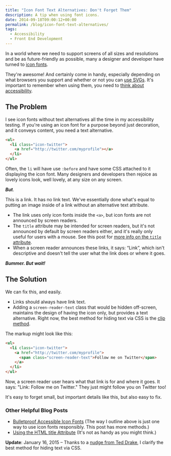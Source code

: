 ```yaml
---
title: "Icon Font Text Alternatives: Don't Forget Them"
description: A tip when using font icons.
date: 2014-09-18T09:00:12+00:00
permalink: /blog/icon-font-text-alternatives/
tags:
  - Accessibility
  - Front End Development
---
```


In a world where we need to support screens of all sizes and resolutions and be as future-friendly as possible, many a designer and developer have turned to [icon fonts](http://css-tricks.com/html-for-icon-font-usage/).

They're awesome! And certainly come in handy, especially depending on what browsers you support and whether or not you can [use SVGs](http://css-tricks.com/using-svg/). It's important to remember when using them, you need to [think about accessibility](http://filamentgroup.com/lab/bulletproof_icon_fonts.html).

## The Problem

I see icon fonts without text alternatives all the time in my accessibility testing. If you're using an icon font for a purpose beyond just decoration, and it conveys content, you need a text alternative.

```html
<ul>
  <li class="icon-twitter">
    <a href="http://twitter.com/myprofile"></a>
  </li>
</ul>
```

Often, the `li` will have use `:before` and have some CSS attached to it displaying the icon font. Many designers and developers then rejoice as lovely icons look, well lovely, at any size on any screen.

_**But**_.

This is a link. It has no link text. We've essentially done what's equal to putting an image inside of a link without an alternative text attribute.

- The link uses only icon fonts inside the `<a>`, but icon fonts are not announced by screen readers.
- The `title` attribute may be intended for screen readers, but it's not announced by default by screen readers either, and it's really only useful for users with a mouse. See this post for [more info on the `title` attribute](http://www.paciellogroup.com/blog/2013/01/using-the-html-title-attribute-updated/).
- When a screen reader announces these links, it says: &#8220;Link&#8221;, which isn't descriptive and doesn't tell the user what the link does or where it goes.

_**Bummer. But wait!**_

## The Solution

We can fix this, and easily.

- Links should always have link text.
- Adding a `screen-reader-text` class that would be hidden off-screen, maintains the design of having the icon only, but provides a text alternative. Right now, the best method for hiding text via CSS is the [clip method](https://developer.yahoo.com/blogs/ydn/clip-hidden-content-better-accessibility-53456.html).

The markup might look like this:

```html
<ul>
  <li class="icon-twitter">
    <a href="http://twitter.com/myprofile">
      <span class="screen-reader-text">Follow me on Twitter</span>
    </a>
  </li>
</ul>
```

Now, a screen reader user hears what that link is for and where it goes. It says: "Link: Follow me on Twitter." They just might follow you on Twitter too!

It's easy to forget small, but important details like this, but also easy to fix.

### Other Helpful Blog Posts

- [Bulletproof Accessible Icon Fonts](http://filamentgroup.com/lab/bulletproof_icon_fonts.html) (The way I outline above is just one way to use icon fonts responsibly. This post has more methods.)
- [Using the HTML title Attribute](http://www.paciellogroup.com/blog/2013/01/using-the-html-title-attribute-updated/) (It's not as handy as you might think.)

**Update**: January 16, 2015 – Thanks to a [nudge from Ted Drake](https://twitter.com/ted_drake/status/556131982501883904), I clarify the best method for hiding text via CSS.
